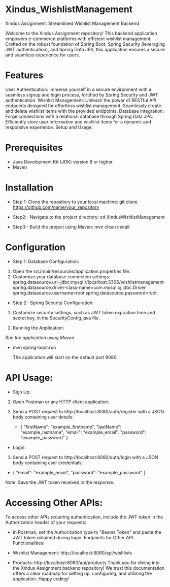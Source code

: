 # Xindus_WishlistManagement

Xindus Assignment: Streamlined Wishlist Management Backend

Welcome to the Xindus Assignment repository! This backend application empowers e-commerce platforms with efficient wishlist management. Crafted on the robust foundation of Spring Boot, Spring Security (leveraging JWT authentication), and Spring Data JPA, this application ensures a secure and seamless experience for users.

# Features

User Authentication: Immerse yourself in a secure environment with a seamless signup and login process, fortified by Spring Security and JWT authentication.
Wishlist Management: Unleash the power of RESTful API endpoints designed for effortless wishlist management. Seamlessly create and delete wishlist items with the provided endpoints.
Database Integration: Forge connections with a relational database through Spring Data JPA. Efficiently store user information and wishlist items for a dynamic and responsive experience.
Setup and Usage:

# Prerequisites           
* Java Development Kit (JDK) version 8 or higher
* Maven


# Installation
* Step 1: Clone the repository to your local machine:
git clone https://github.com/name/your_repository

* Step2:- Navigate to the project directory:
cd XindusWishlistManagement

* Step3:- Build the project using Maven:
mvn clean install

 # Configuration
* Step 1: Database Configuration:

1. Open the src/main/resources/application.properties file.
2. Customize your database connection settings:
   spring.datasource.url=jdbc:mysql://localhost:3306/wishlistmanagement
   spring.datasource.driver-class-name=com.mysql.cj.jdbc.Driver
   spring.datasource.username=root
   spring.datasource.password=root

* Step 2 : Spring Security Configuration:
1. Customize security settings, such as JWT token expiration time and secret key, in the SecurityConfig.java file.

2. Running the Application:

_Run the application using Maven_
- mvn spring-boot:run

  The application will start on the default port 8080.

# API Usage:

* Sign Up:

1. Open Postman or any HTTP client application.
2. Send a POST request to http://localhost:8080/auth/register with a JSON body containing user details:

   - {
  "firstName": "example_firstname",
  "lastName": "example_lastname",
  "email": "example_email",
  "password": "example_password"
}

* Login:

1. Send a POST request to http://localhost:8080/auth/login with a JSON body containing user credentials:

- {
  "email": "example_email",
  "password": "example_password"
}

Note: Save the JWT token received in the response.

# Accessing Other APIs:

 To access other APIs requiring authentication, include the JWT token in the Authorization header of your requests:

* In Postman, set the Authorization type to "Bearer Token" and paste the JWT token obtained during login.
Endpoints for Other API Functionalities:

* Wishlist Management: http://localhost:8080/api/wishlists
* Products: http://localhost:8080/api/products
Thank you for diving into the Xindus Assignment backend repository! We trust this documentation offers a clear roadmap for setting up, configuring, and utilizing the application. Happy coding!




